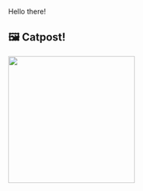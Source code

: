 Hello there!



## 🖼️ Catpost!

<sub>
    <img src="https://cdn2.thecatapi.com/images/20f.png" height="256">
</sub>

